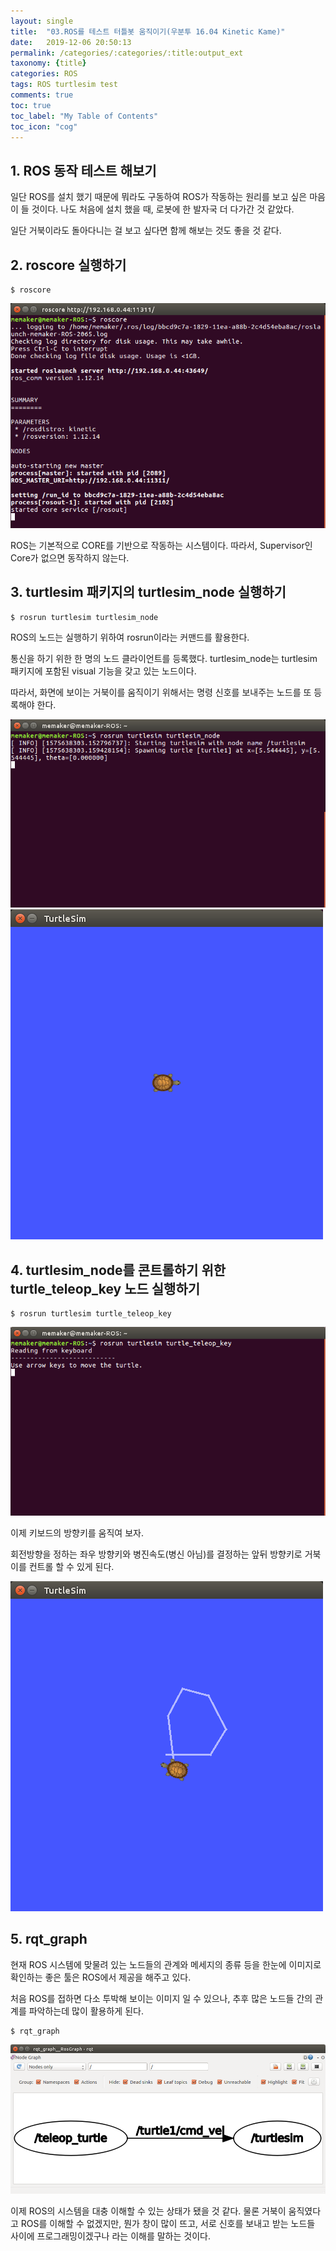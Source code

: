 ```yaml
---
layout: single
title:  "03.ROS를 테스트 터틀봇 움직이기(우분투 16.04 Kinetic Kame)"
date:   2019-12-06 20:50:13 
permalink: /categories/:categories/:title:output_ext
taxonomy: {title}
categories: ROS
tags: ROS turtlesim test
comments: true
toc: true
toc_label: "My Table of Contents"
toc_icon: "cog"
---
```


## 1. ROS 동작 테스트 해보기

일단 ROS를 설치 했기 때문에 뭐라도 구동하여 ROS가 작동하는 원리를 보고 싶은 마음이 들 것이다. 나도 처음에 설치 했을 때, 로봇에 한 발자국 더 다가간 것 같았다.

일단 거북이라도 돌아다니는 걸 보고 싶다면 함께 해보는 것도 좋을 것 같다.

## 2. roscore 실행하기

```
$ roscore
```
<img src="/assets/img/ros/roscore_execution.png" title="image">

ROS는 기본적으로 CORE를 기반으로 작동하는 시스템이다. 따라서, Supervisor인 Core가 없으면 동작하지 않는다.

## 3. turtlesim 패키지의 turtlesim_node 실행하기

```
$ rosrun turtlesim turtlesim_node
```
ROS의 노드는 실행하기 위하여 rosrun이라는 커맨드를 활용한다.

통신을 하기 위한 한 명의 노드 클라이언트를 등록했다. turtlesim_node는 turtlesim 패키지에 포함된 visual 기능을 갖고 있는 노드이다. 

따라서, 화면에 보이는 거북이를 움직이기 위해서는 명령 신호를 보내주는 노드를 또 등록해야 한다.

<img src="/assets/img/ros/turtlesim_node.png" title="image">

<img src="/assets/img/ros/turtlesim_image.png"  title="image">


## 4. turtlesim_node를 콘트롤하기 위한 turtle_teleop_key 노드 실행하기

```
$ rosrun turtlesim turtle_teleop_key
```

<img src="/assets/img/ros/turtle_teleop_key.png" title="image">

이제 키보드의 방향키를 움직여 보자.

회전방향을 정하는 좌우 방향키와 병진속도(병신 아님)를 결정하는 앞뒤 방향키로 거북이를 컨트롤 할 수 있게 된다.

<img src="/assets/img/ros/controlled_turtle.png"  title="image">



## 5. rqt_graph

현재 ROS 시스템에 맞물려 있는 노드들의 관계와 메세지의 종류 등을 한눈에 이미지로 확인하는 좋은 툴은 ROS에서 제공을 해주고 있다.

처음 ROS를 접하면 다소 투박해 보이는 이미지 일 수 있으나, 추후 많은 노드들 간의 관계를 파악하는데 많이 활용하게 된다.

```
$ rqt_graph
```
<img src="/assets/img/ros/rqt_graph.png"  title="image">

이제 ROS의 시스템을 대충 이해할 수 있는 상태가 됐을 것 같다. 물론 거북이 움직였다고 ROS를 이해할 수 없겠지만, 뭔가 창이 많이 뜨고, 서로 신호를 보내고 받는 노드들 사이에 프로그래밍이겠구나 라는 이해를 말하는 것이다.